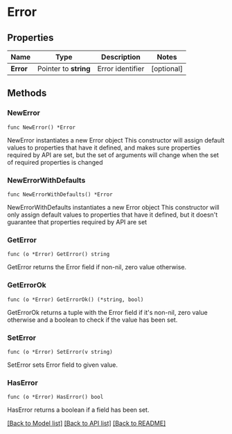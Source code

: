 # Error

## Properties

Name | Type | Description | Notes
------------ | ------------- | ------------- | -------------
**Error** | Pointer to **string** | Error identifier | [optional]

## Methods

### NewError

`func NewError() *Error`

NewError instantiates a new Error object
This constructor will assign default values to properties that have it defined,
and makes sure properties required by API are set, but the set of arguments
will change when the set of required properties is changed

### NewErrorWithDefaults

`func NewErrorWithDefaults() *Error`

NewErrorWithDefaults instantiates a new Error object
This constructor will only assign default values to properties that have it defined,
but it doesn't guarantee that properties required by API are set

### GetError

`func (o *Error) GetError() string`

GetError returns the Error field if non-nil, zero value otherwise.

### GetErrorOk

`func (o *Error) GetErrorOk() (*string, bool)`

GetErrorOk returns a tuple with the Error field if it's non-nil, zero value otherwise
and a boolean to check if the value has been set.

### SetError

`func (o *Error) SetError(v string)`

SetError sets Error field to given value.

### HasError

`func (o *Error) HasError() bool`

HasError returns a boolean if a field has been set.

[[Back to Model list]](../README.md#documentation-for-models) [[Back to API list]](../README.md#documentation-for-api-endpoints) [[Back to README]](../README.md)
